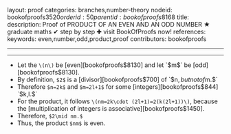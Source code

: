 layout: proof
categories: branches,number-theory
nodeid: bookofproofs$3520
orderid: 50
parentid: bookofproofs$8168
title: 
description:  Proof of PRODUCT OF AN EVEN AND AN ODD NUMBER &#9733; graduate maths &#10004; step by step &#10010; visit BookOfProofs now!
references: 
keywords: even,number,odd,product,proof
contributors: bookofproofs

---


---

* Let the `\(n\)` be [even][bookofproofs$8130] and let `$m$` be [odd][bookofproofs$8130].
* By definition, `$2$` is a [divisor][bookofproofs$700] of `$n$`, but not of `$m.$` 
* Therefore `$n=2k$` and `$m=2l+1$` for some [integers][bookofproofs$844] `$k,l.$`
* For the product, it follows `\(nm=2k\cdot (2l+1)=2(k(2l+1))\)`, because the [multiplication of integers is associative][bookofproofs$1450].
* Therefore, `$2\mid nm.$` 
* Thus, the product `$nm$` is even.
